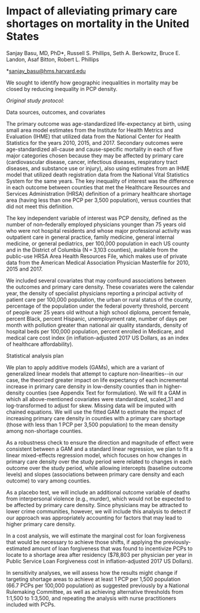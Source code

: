 # Impact of alleviating primary care shortages on mortality in the United States


Sanjay Basu, MD, PhD*, Russell S. Phillips, Seth A. Berkowitz, Bruce E. Landon,  Asaf Bitton, Robert L. Phillips

*sanjay_basu@hms.harvard.edu


We sought to identify how geographic inequalities in mortality may be closed by reducing inequality in PCP density. 

*Original study protocol:*


Data sources, outcomes, and covariates

The primary outcome was age-standardized life-expectancy at birth, using small area model estimates from the Institute for Health Metrics and Evaluation (IHME) that utilized data from the National Center for Health Statistics for the years 2010, 2015, and 2017. Secondary outcomes were age-standardized all-cause and cause-specific mortality in each of five major categories chosen because they may be affected by primary care (cardiovascular disease, cancer, infectious diseases, respiratory tract diseases, and substance use or injury), also using estimates from an IHME model that utilized death registration data from the National Vital Statistics System for the same years. The key inequality of interest was the difference in each outcome between counties that met the Healthcare Resources and Services Administration (HRSA) definition of a primary healthcare shortage area (having less than one PCP per 3,500 population), versus counties that did not meet this definition.

The key independent variable of interest was PCP density, defined as the number of non–federally employed physicians younger than 75 years old who were not hospital residents and whose major professional activity was outpatient care in general practice, family medicine, general internal medicine, or general pediatrics, per 100,000 population in each US county and in the District of Columbia (N = 3,103 counties), available from the public-use HRSA Area Health Resources File, which makes use of private data from the American Medical Association Physician Masterfile for 2010, 2015 and 2017.

We included several covariates that may confound associations between the outcomes and primary care density. These covariates were the calendar year, the density of specialist physicians reporting a principal activity of patient care per 100,000 population, the urban or rural status of the county, percentage of the population under the federal poverty threshold, percent of people over 25 years old without a high school diploma, percent female, percent Black, percent Hispanic, unemployment rate, number of days per month with pollution greater than national air quality standards, density of hospital beds per 100,000 population, percent enrolled in Medicare, and medical care cost index (in inflation-adjusted 2017 US Dollars, as an index of healthcare affordability).


Statistical analysis plan

We plan to apply  additive models (GAMs), which are a variant of generalized linear models that attempt to capture non-linearities--in our case, the theorized greater impact on life expectancy of each incremental increase in primary care density in low-density counties than in higher-density counties (see Appendix Text for formulation). We will  fit a GAM in which all above-mentioned covariates were standardized, scaled,31 and log-transformed to adjust for skew. Missing data will  be imputed with chained equations. We will use the fitted GAM to estimate the impact of increasing primary care density in counties with a primary care shortage (those with less than 1 PCP per 3,500 population) to the mean density among non-shortage counties. 

As a robustness check to ensure the direction and magnitude of effect were consistent between a GAM and a standard linear regression, we plan to fit a linear mixed-effects regression model, which focuses on how changes in primary care density over the study period were related to changes in each outcome over the study period, while allowing intercepts (baseline outcome levels) and slopes (associations between primary care density and each outcome) to vary among counties.

As a placebo test, we will include an additional outcome variable of deaths from interpersonal violence (e.g., murder), which would not be expected to be affected by primary care density. Since physicians may be attracted to lower crime communities, however, we will include this analysis to detect if our approach was appropriately accounting for factors that may lead to higher primary care density. 

In a cost analysis, we will estimate the marginal cost for loan forgiveness that would be necessary to achieve those shifts, if applying the previously-estimated amount of loan forgiveness that was found  to incentivize PCPs to locate to a shortage area after residency ($78,803 per physician per year in Public Service Loan Forgiveness cost in inflation-adjusted 2017 US Dollars).

In sensitivity analyses, we will assess how the results might change if targeting shortage areas to achieve at least 1 PCP per 1,500 population (66.7 PCPs per 100,000 population) as suggested previously by a National Rulemaking Committee, as well as achieving alternative thresholds from 1:1,500 to 1:3,500, and repeating the analysis with nurse practitioners included with PCPs. 


